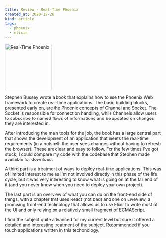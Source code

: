 ```yaml
---
title: Review - Real-Time Phoenix
created_at: 2020-12-26
kind: article
tags:
  - phoenix
  - elixir
---
```


<a href="https://www.librarything.com/work/25306228/">
    <img src="/gallery/real-time-phoenix.jpg" width="150" alt="Real-Time Phoenix" />
</a>

Stephen Bussey wrote a book that explains how to use the Phoenix Web framework to create real-time applications. The basic building blocks, presented early on, are the Phoenix concepts of Channel and Socket. The Socket is responsible for connection handling, while Channels allow users to subscribe to named flows of informations and be updated on changes they are interested in.

After introducing the main tools for the job, the book has a large central part that shows the development of an application that meets the real-time requirements (in a nutshell: the user sees changes without having to refresh the browser). These are clear and easy to follow. For the few times I've got stuck, I could compare my code with the codebase that Stephen made available for download.

A third part is a treatment of ways to deploy real-time applications. This was of limited interest to me as I'm not involved directly in this phase of the life cycle, but it was very interesting to know what is going on at the far end of it (and you never know when you need to deploy your own project).

The last part is an overview of what you can do on the front-end side of things, with a chapter that uses React (not bad) and one on LiveView, a promising front-end technology that allows us to use Elixir to write most of the UI and only relying on a relatively small fragment of ECMAScript.

I find the subject quite advanced for my current level but sure it offered a detailed and interesting treatment of the subject. Recommended if you touch applications written in this techonology.
